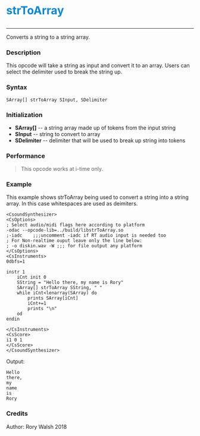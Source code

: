 <p style="font-size:30px;color:hsl(204, 90%, 45%)"><b>strToArray</b></p>

----

Converts a string to a string array.

### Description
This opcode will take a string as input and convert it to an array. Users can select the delimiter used to break the string up.     

### Syntax
```csound
SArray[] strToArray SInput, SDelimiter
```

### Initialization

* **SArray[]** -- a string array made up of tokens from the input string
* **SInput** -- string to convert to array
* **SDelimiter** -- delimiter that will be used to break up string into tokens 

### Performance

> This opcode works at i-time only. 

### Example
This example shows strToArray being used to convert a string into a string array. In this case whitespaces are used as deimiters. 

```csound
<CsoundSynthesizer>
<CsOptions>
; Select audio/midi flags here according to platform
-odac --opcode-lib=../build/libstrToArray.so
;-iadc    ;;;uncomment -iadc if RT audio input is needed too
; For Non-realtime ouput leave only the line below:
; -o diskin.wav -W ;;; for file output any platform
</CsOptions>
<CsInstruments>
0dbfs=1

instr 1
    iCnt init 0
    SString = "Hello there, my name is Rory"
    SArray[] strToArray SString, " "
    while iCnt<lenarray(SArray) do
        prints SArray[iCnt]
        iCnt+=1
        prints "\n"
    od
endin

</CsInstruments>
<CsScore>
i1 0 1
</CsScore>
</CsoundSynthesizer>
```

Output:

```
Hello
there,
my
name
is
Rory
```

### Credits
Author: Rory Walsh
2018
